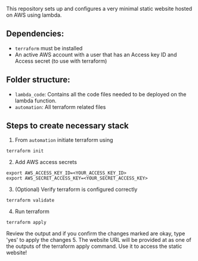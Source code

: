 This repository sets up and configures a very minimal static website hosted on AWS using lambda.

## Dependencies:
- `terraform` must be installed
- An active AWS account with a user that has an Access key ID and Access secret (to use with terraform)

## Folder structure:
- `lambda_code`: Contains all the code files needed to be deployed on the lambda function.
- `automation`: All terraform related files

## Steps to create necessary stack
1. From `automation` initiate terraform using
```
terraform init
```

2. Add AWS access secrets
```
export AWS_ACCESS_KEY_ID=<YOUR_ACCESS_KEY_ID>
export AWS_SECRET_ACCESS_KEY=<YOUR_SECRET_ACCESS_KEY>
```
3. (Optional) Verify terraform is configured correctly
```
terraform validate
```
4. Run terraform
```
terraform apply
```
Review the output and if you confirm the changes marked are okay, type 'yes' to apply the changes
5. The website URL will be provided at as one of the outputs of the terraform apply command. Use it to access the static website!
